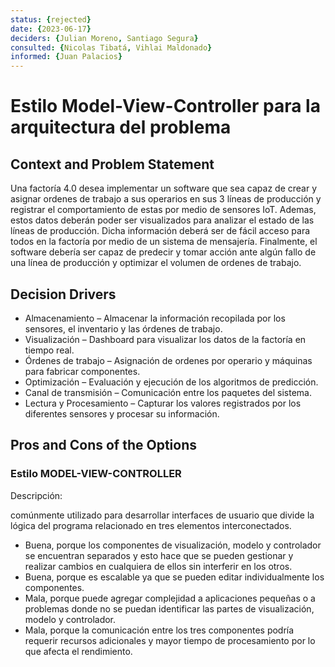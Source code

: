 ```yaml
---
status: {rejected}
date: {2023-06-17}
deciders: {Julian Moreno, Santiago Segura}
consulted: {Nicolas Tibatá, Vihlai Maldonado}
informed: {Juan Palacios}
---
```


# Estilo Model-View-Controller para la arquitectura del problema

## Context and Problem Statement

Una factoría 4.0 desea implementar un software que sea capaz de crear y asignar ordenes de trabajo a sus operarios en sus 3 líneas de producción y registrar el comportamiento de estas por medio de sensores IoT. Ademas, estos datos deberán poder ser visualizados para analizar el estado de las líneas de producción. Dicha información deberá ser de fácil acceso para todos en la factoría por medio de un sistema de mensajería. Finalmente, el software debería ser capaz de predecir y tomar acción ante algún fallo de una línea de producción y optimizar el volumen de ordenes de trabajo.

## Decision Drivers

* Almacenamiento – Almacenar la información recopilada por los sensores, el inventario y las órdenes de trabajo.
* Visualización – Dashboard para visualizar los datos de la factoría en tiempo real.
* Órdenes de trabajo – Asignación de ordenes por operario y máquinas para fabricar componentes.
* Optimización – Evaluación y ejecución de los algoritmos de predicción.
* Canal de transmisión – Comunicación entre los paquetes del sistema.
* Lectura y Procesamiento – Capturar los valores registrados por los diferentes sensores y procesar su información.

## Pros and Cons of the Options

### Estilo MODEL-VIEW-CONTROLLER

Descripción:

comúnmente utilizado para desarrollar interfaces de usuario que divide la lógica del programa relacionado en tres elementos interconectados. 

* Buena, porque los componentes de visualización, modelo y controlador se encuentran separados y esto hace que se pueden gestionar y realizar cambios en cualquiera de ellos sin interferir en los otros.
* Buena, porque es escalable ya que se pueden editar individualmente los componentes. 
* Mala, porque puede agregar complejidad a aplicaciones pequeñas o a problemas donde no se puedan identificar las partes de visualización, modelo y controlador.
* Mala, porque la comunicación entre los tres componentes podría requerir recursos adicionales y mayor tiempo de procesamiento por lo que afecta el rendimiento.
